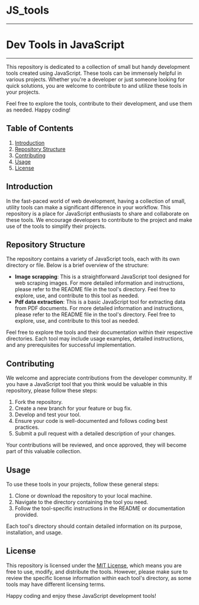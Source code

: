 # JS_tools
---
# Dev Tools in JavaScript

---

This repository is dedicated to a collection of small but handy development tools created using JavaScript. These tools can be immensely helpful in various projects. Whether you're a developer or just someone looking for quick solutions, you are welcome to contribute to and utilize these tools in your projects.

Feel free to explore the tools, contribute to their development, and use them as needed. Happy coding!

## Table of Contents

1. [Introduction](#introduction)
2. [Repository Structure](#repository-structure)
3. [Contributing](#contributing)
4. [Usage](#usage)
5. [License](#license)

## Introduction

In the fast-paced world of web development, having a collection of small, utility tools can make a significant difference in your workflow. This repository is a place for JavaScript enthusiasts to share and collaborate on these tools. We encourage developers to contribute to the project and make use of the tools to simplify their projects.

## Repository Structure

The repository contains a variety of JavaScript tools, each with its own directory or file. Below is a brief overview of the structure:

- **Image scrapping**: This is a straightforward JavaScript tool designed for web scraping images. For more detailed information and instructions, please refer to the README file in the tool's directory. Feel free to explore, use, and contribute to this tool as needed.
- **Pdf data extraction**: This is a basic JavaScript tool for extracting data from PDF documents. For more detailed information and instructions, please refer to the README file in the tool's directory. Feel free to explore, use, and contribute to this tool as needed.
  

Feel free to explore the tools and their documentation within their respective directories. Each tool may include usage examples, detailed instructions, and any prerequisites for successful implementation.

## Contributing

We welcome and appreciate contributions from the developer community. If you have a JavaScript tool that you think would be valuable in this repository, please follow these steps:

1. Fork the repository.
2. Create a new branch for your feature or bug fix.
3. Develop and test your tool.
4. Ensure your code is well-documented and follows coding best practices.
5. Submit a pull request with a detailed description of your changes.

Your contributions will be reviewed, and once approved, they will become part of this valuable collection.

## Usage

To use these tools in your projects, follow these general steps:

1. Clone or download the repository to your local machine.
2. Navigate to the directory containing the tool you need.
3. Follow the tool-specific instructions in the README or documentation provided.

Each tool's directory should contain detailed information on its purpose, installation, and usage.

## License

This repository is licensed under the [MIT License](LICENSE), which means you are free to use, modify, and distribute the tools. However, please make sure to review the specific license information within each tool's directory, as some tools may have different licensing terms.

Happy coding and enjoy these JavaScript development tools!
